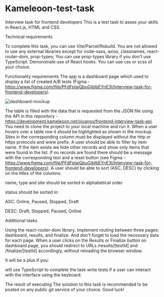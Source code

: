 # Kameleoon-test-task

Interview task for frontend developers
This is a test task to asses your skills in React.js, HTML and CSS.

Technical requirements

To complete this task, you can use Vite/Parcel/Rsbuild.
You are not allowed to use any external libraries except for node-sass, axios, classnames, react-router-dom, prop-types;
You can use prop-types library if you don't use TypeScript.
Demonstrate use of React hooks.
You can use css or scss of your choice.


Functionality requirements
The app is a dashboard page which used to display a list of created A/B tests (Figma - https://www.figma.com/file/PFdFpIajQbuGibIbEYnE3l/Interview-task-for-frontend-developers).

![dashboard-mockup](https://github.com/user-attachments/assets/a596800a-40f1-4226-a9db-bb934e2f3b68)


The table is filled with the data that is requested from the JSON file using the API in this repository - https://development.kameleoon.net/oivanov/frontend-interview-task-api. You need to clone the project to your local machine and run it.
When a user hovers over a table row it should be highlighted as shown in the mockup.
Sites in the corresponding column must be displayed without the http or https protocols and www prefix.
A user should be able to filter by item name. If the item exists we hide other
records and show only items that were found in the list. If no records are found there should
be a message with the corresponding text and a reset button (see Figma - https://www.figma.com/file/PFdFpIajQbuGibIbEYnE3l/Interview-task-for-frontend-developers).
A user should be able to sort (ASC, DESC) by clicking on the titles of the columns:


name, type and site should be sorted in alphabetical order

status should be sorted in:


ASC: Online, Paused, Stopped, Draft

DESC: Draft, Stopped, Paused, Online






Additional tasks

Using the react-router-dom library, implement routing between three pages: dashboard, results, and finalize. And don't forget to load the necessary data for each page.
When a user clicks on the Results or Finalize button on dashboard page, you should redirect to URLs /results/[testId] and /finalize/[testId] accordingly, without reloading the browser window.

It will be a plus if you:

will use TypeScript to complete the task
write tests
if a user can interact with the interface using the keyboard.


The result of executing
The solution to this task is recommended to be posted on any public git service of your choice.
Good luck!
